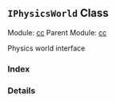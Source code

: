 ## `IPhysicsWorld` Class



Module: [cc](../modules/cc.md)
Parent Module: [cc](../modules/cc.md)


Physics world interface



### Index





### Details




